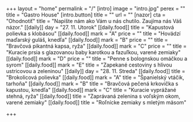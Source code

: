 +++
layout = "home"
permalink = "/"
[intro]
image = "intro.jpg"
perex = ""
title = "Gastro House"
[intro.button]
title = ""
url = ""
[nazor]
cta = "Ohodnotiť"
title = "Napíšte nám ako Vám u nás chutilo. Zaujíma nás Váš názor."
[[daily]]
day = "27. 11. Utorok"
[[daily.food]]
title = "Kapustová polievka s klobásou"
[[daily.food]]
mark = "A"
price = ""
title = "Hovädzí maďarský guláš, knedľa"
[[daily.food]]
mark = "B"
price = ""
title = "Bravčová pikantná kapsa, ryža"
[[daily.food]]
mark = "C"
price = ""
title = "Kuracie prsia s glazovanou baby karotkou a fazuľkou, varené zemiaky"
[[daily.food]]
mark = "D"
price = ""
title = "Penne s bolognskou omáčkou a syrom"
[[daily.food]]
mark = "E"
title = "Zapekané cestoviny s hlivou ustricovou  a zeleninou"
[[daily]]
day = "28. 11. Streda"
[[daily.food]]
title = "Brokolicová polievka"
[[daily.food]]
mark = "A"
title = "Španielský vtáčik, tarhoňa"
[[daily.food]]
mark = "B"
title = "Bravčová pečená krkovička s kapustou, knedľa"
[[daily.food]]
mark = "C"
title = "Kuracie vyprážané stehná, ryža"
[[daily.food]]
title = "Zaprávaná zelenina s voľským okom, varené zemiaky"
[[daily.food]]
title = "Roľnícke zemiaky s mletým mäsom"

+++
